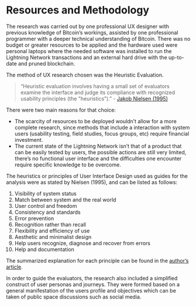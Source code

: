 # Resources and Methodology

The research was carried out by one professional UX designer with previous knowledge of Bitcoin’s workings, assisted by one professional programmer with a deeper technical understanding of Bitcoin. There was no budget or greater resources to be applied and the hardware used were personal laptops where the needed software was installed to run the Lightning Network transactions and an external hard drive with the up-to-date and pruned blockchain.

The method of UX research chosen was the Heuristic Evaluation.

> “Heuristic evaluation involves having a small set of evaluators examine the interface and judge its compliance with recognized usability principles \(the "heuristics”\).” - [Jakob Nielsen \(1995\)](https://www.nngroup.com/articles/how-to-conduct-a-heuristic-evaluation/)

There were two main reasons for that choice:

* The scarcity of resources to be deployed wouldn’t allow for a more complete research, since methods that include a interaction with system users \(usability testing, field studies, focus groups, etc\) require financial investment.
* The current state of the Lightning Network isn’t that of a product that can be easily tested by users, the possible actions are still very limited, there’s no functional user interface and the difficulties one encounter require specific knowledge to be overcome.

The heuristics or principles of User Interface Design used as guides for the analysis were as stated by Nielsen \(1995\), and can be listed as follows:

1. Visibility of system status
2. Match between system and the real world
3. User control and freedom
4. Consistency and standards
5. Error prevention
6. Recognition rather than recall
7. Flexibility and efficiency of use
8. Aesthetic and minimalist design
9. Help users recognize, diagnose and recover from errors
10. Help and documentation

The summarized explanation for each principle can be found in the [author’s article](https://www.nngroup.com/articles/ten-usability-heuristics/).

In order to guide the evaluators, the research also included a simplified construct of user personas and journeys. They were formed based on a general manifestation of the users profile and objectives which can be taken of public space discussions such as social media.

